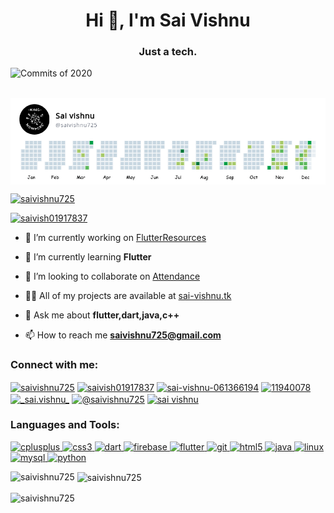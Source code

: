 <h1 align="center">Hi 👋, I'm Sai Vishnu</h1>
<h3 align="center">Just a tech.</h3>

<p align="left"> <img src="https://komarev.com/ghpvc/?username=saivishnu725&label=Profile%20views&color=0e75b6&style=flat" alt="Commits of 2020" /> </p>
<p>&nbsp;<img align="center" src="https://github.com/saivishnu725/saivishnu725/blob/master/saivishnu725_2020_github_review.png" alt="saivishnu725" />

<p align="left"> <a href="https://github.com/ryo-ma/github-profile-trophy"><img src="https://github-profile-trophy.vercel.app/?username=saivishnu725" alt="saivishnu725" /></a> </p>

<p align="left"> <a href="https://twitter.com/saivish01917837" target="blank"><img src="https://img.shields.io/twitter/follow/saivish01917837?logo=twitter&style=for-the-badge" alt="saivish01917837" /></a> </p>

- 🔭 I’m currently working on [FlutterResources](www.github.com/saivishnu725/flutterresources)

- 🌱 I’m currently learning **Flutter**

- 👯 I’m looking to collaborate on [Attendance](www.github.com/saivishnu725/attendance)

- 👨‍💻 All of my projects are available at [sai-vishnu.tk](https://sai-vishnu.tk)

- 💬 Ask me about **flutter,dart,java,c++**

- 📫 How to reach me **saivishnu725@gmail.com**

<h3 align="left">Connect with me:</h3>
<p align="left">
<a href="https://dev.to/saivishnu725" target="blank"><img align="center" src="https://cdn.jsdelivr.net/npm/simple-icons@3.0.1/icons/dev-dot-to.svg" alt="saivishnu725" height="30" width="40" /></a>
<a href="https://twitter.com/saivish01917837" target="blank"><img align="center" src="https://cdn.jsdelivr.net/npm/simple-icons@3.0.1/icons/twitter.svg" alt="saivish01917837" height="30" width="40" /></a>
<a href="https://linkedin.com/in/sai-vishnu-061366194" target="blank"><img align="center" src="https://cdn.jsdelivr.net/npm/simple-icons@3.0.1/icons/linkedin.svg" alt="sai-vishnu-061366194" height="30" width="40" /></a>
<a href="https://stackoverflow.com/users/11940078" target="blank"><img align="center" src="https://cdn.jsdelivr.net/npm/simple-icons@3.0.1/icons/stackoverflow.svg" alt="11940078" height="30" width="40" /></a>
<a href="https://instagram.com/_sai.vishnu_" target="blank"><img align="center" src="https://cdn.jsdelivr.net/npm/simple-icons@3.0.1/icons/instagram.svg" alt="_sai.vishnu_" height="30" width="40" /></a>
<a href="https://medium.com/@saivishnu725" target="blank"><img align="center" src="https://cdn.jsdelivr.net/npm/simple-icons@3.0.1/icons/medium.svg" alt="@saivishnu725" height="30" width="40" /></a>
<a href="https://www.youtube.com/c/sai vishnu" target="blank"><img align="center" src="https://cdn.jsdelivr.net/npm/simple-icons@3.0.1/icons/youtube.svg" alt="sai vishnu" height="30" width="40" /></a>
</p>

<h3 align="left">Languages and Tools:</h3>
<p align="left"> <a href="https://www.w3schools.com/cpp/" target="_blank"> <img src="https://devicons.github.io/devicon/devicon.git/icons/cplusplus/cplusplus-original.svg" alt="cplusplus" width="40" height="40"/> </a> <a href="https://www.w3schools.com/css/" target="_blank"> <img src="https://devicons.github.io/devicon/devicon.git/icons/css3/css3-original-wordmark.svg" alt="css3" width="40" height="40"/> </a> <a href="https://dart.dev" target="_blank"> <img src="https://www.vectorlogo.zone/logos/dartlang/dartlang-icon.svg" alt="dart" width="40" height="40"/> </a> <a href="https://firebase.google.com/" target="_blank"> <img src="https://www.vectorlogo.zone/logos/firebase/firebase-icon.svg" alt="firebase" width="40" height="40"/> </a> <a href="https://flutter.dev" target="_blank"> <img src="https://www.vectorlogo.zone/logos/flutterio/flutterio-icon.svg" alt="flutter" width="40" height="40"/> </a> <a href="https://git-scm.com/" target="_blank"> <img src="https://www.vectorlogo.zone/logos/git-scm/git-scm-icon.svg" alt="git" width="40" height="40"/> </a> <a href="https://www.w3.org/html/" target="_blank"> <img src="https://devicons.github.io/devicon/devicon.git/icons/html5/html5-original-wordmark.svg" alt="html5" width="40" height="40"/> </a> <a href="https://www.java.com" target="_blank"> <img src="https://devicons.github.io/devicon/devicon.git/icons/java/java-original-wordmark.svg" alt="java" width="40" height="40"/> </a> <a href="https://www.linux.org/" target="_blank"> <img src="https://devicons.github.io/devicon/devicon.git/icons/linux/linux-original.svg" alt="linux" width="40" height="40"/> </a> <a href="https://www.mysql.com/" target="_blank"> <img src="https://devicons.github.io/devicon/devicon.git/icons/mysql/mysql-original-wordmark.svg" alt="mysql" width="40" height="40"/> </a> <a href="https://www.python.org" target="_blank"> <img src="https://devicons.github.io/devicon/devicon.git/icons/python/python-original.svg" alt="python" width="40" height="40"/> </a> </p>

<p><img align="left" src="https://github-readme-stats.vercel.app/api/top-langs?username=saivishnu725&show_icons=true&locale=en&layout=compact" alt="saivishnu725" /></p>

<p>&nbsp;<img align="center" src="https://github-readme-stats.vercel.app/api?username=saivishnu725&show_icons=true&locale=en" alt="saivishnu725" /></p>

<p><img align="center" src="https://github-readme-streak-stats.herokuapp.com/?user=saivishnu725&" alt="saivishnu725" /></p>
